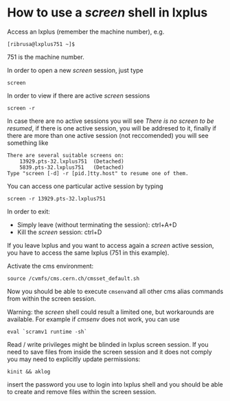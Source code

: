 # How to use a _screen_ shell in lxplus

Access an lxplus (remember the machine number), e.g.

    [ribrusa@lxplus751 ~]$

751 is the machine number.

In order to open a new _screen_ session, just type

    screen

In order to view if there are active _screen_ sessions

    screen -r

In case there are no active sessions you will see _There is no screen to be resumed_, if there is one active session, you will be addresed to it, finally if there are more than one active session (not reccomended) you will see something like

    There are several suitable screens on:
	    13929.pts-32.lxplus751	(Detached)
	    5839.pts-32.lxplus751	(Detached)
    Type "screen [-d] -r [pid.]tty.host" to resume one of them.

You can access one particular active session by typing

    screen -r 13929.pts-32.lxplus751

In order to exit:

* Simply leave (without terminating the session): ctrl+A+D
* Kill the _screen_ session: ctrl+D

If you leave lxplus and you want to access again a _screen_ active session, you have to access the same lxplus (751 in this example).

Activate the cms environment:

	source /cvmfs/cms.cern.ch/cmsset_default.sh

Now you should be able to execute `cmsenv`and all other cms alias commands from within the screen session.

Warning: the _screen_ shell could result a limited one, but workarounds are available. For example if _cmsenv_ does not work, you can use

    eval `scramv1 runtime -sh`

Read / write privileges might be blinded in lxplus screen session. If you need to save files from inside the screen session and it does not comply you may need to explicitly update permissions:

	kinit && aklog
	
insert the password you use to login into lxplus shell and you should be able to create and remove files within the screen session. 
